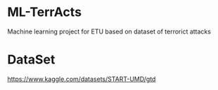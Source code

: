# ML-TerrActs
Machine learning project for ETU based on dataset of terrorict attacks

# DataSet   
https://www.kaggle.com/datasets/START-UMD/gtd

